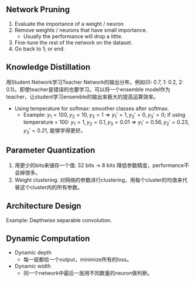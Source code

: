 ## Network Pruning

1. Evaluate the importance of a weight / neuron
2. Remove weights / neurons that have small importance.
   * Usually the performance will drop a little.
3. Fine-tune the rest of the network on the dataset.
4. Go back to 1; or end.

## Knowledge Distillation

用Student Network学习Teacher Network的输出分布，例如{0: 0.7, 1: 0.2, 2: 0.1}。即使teacher是错误的也要学习。可以将一个ensemble model作为teacher，让student学习ensemble的输出来极大的提高运算效率。

- Using temperature for softmax: smoother classes after softmax.
  - Example: $y_1=100,\,y_2=10,\,y_3=1\Rightarrow y_1'=1,\,y_2'=0,\,y_3'=0$; If using temperature = 100: $y_1=1,\,y_2=0.1,\,y_3=0.01\Rightarrow y_1'=0.56,\,y_2'=0.23,\,y_3'=0.21$, 能够学得更好。

## Parameter Quantization

1. 用更少的bits来储存一个值: 32 bits -> 8 bits 降低参数精度，performance不会掉很多。
2. Weight clustering: 对网络的参数进行clustering，用每个cluster的均值来代替这个cluster内的所有参数。

## Architecture Design

Example: Depthwise separable convolution.

## Dynamic Computation

- Dynamic depth
  - 每一层都给一个output，minimize所有的loss。
- Dynamic width
  - 同一个network中最后一层用不同数量的neuron做判断。
